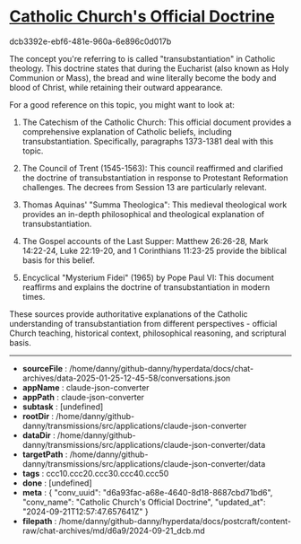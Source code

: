 # [Catholic Church's Official Doctrine](https://claude.ai/chat/d6a93fac-a68e-4640-8d18-8687cbd71bd6)

dcb3392e-ebf6-481e-960a-6e896c0d017b

 The concept you're referring to is called "transubstantiation" in Catholic theology. This doctrine states that during the Eucharist (also known as Holy Communion or Mass), the bread and wine literally become the body and blood of Christ, while retaining their outward appearance.

For a good reference on this topic, you might want to look at:

1. The Catechism of the Catholic Church: This official document provides a comprehensive explanation of Catholic beliefs, including transubstantiation. Specifically, paragraphs 1373-1381 deal with this topic.

2. The Council of Trent (1545-1563): This council reaffirmed and clarified the doctrine of transubstantiation in response to Protestant Reformation challenges. The decrees from Session 13 are particularly relevant.

3. Thomas Aquinas' "Summa Theologica": This medieval theological work provides an in-depth philosophical and theological explanation of transubstantiation.

4. The Gospel accounts of the Last Supper: Matthew 26:26-28, Mark 14:22-24, Luke 22:19-20, and 1 Corinthians 11:23-25 provide the biblical basis for this belief.

5. Encyclical "Mysterium Fidei" (1965) by Pope Paul VI: This document reaffirms and explains the doctrine of transubstantiation in modern times.

These sources provide authoritative explanations of the Catholic understanding of transubstantiation from different perspectives - official Church teaching, historical context, philosophical reasoning, and scriptural basis.

---

* **sourceFile** : /home/danny/github-danny/hyperdata/docs/chat-archives/data-2025-01-25-12-45-58/conversations.json
* **appName** : claude-json-converter
* **appPath** : claude-json-converter
* **subtask** : [undefined]
* **rootDir** : /home/danny/github-danny/transmissions/src/applications/claude-json-converter
* **dataDir** : /home/danny/github-danny/transmissions/src/applications/claude-json-converter/data
* **targetPath** : /home/danny/github-danny/transmissions/src/applications/claude-json-converter/data
* **tags** : ccc10.ccc20.ccc30.ccc40.ccc50
* **done** : [undefined]
* **meta** : {
  "conv_uuid": "d6a93fac-a68e-4640-8d18-8687cbd71bd6",
  "conv_name": "Catholic Church's Official Doctrine",
  "updated_at": "2024-09-21T12:57:47.657641Z"
}
* **filepath** : /home/danny/github-danny/hyperdata/docs/postcraft/content-raw/chat-archives/md/d6a9/2024-09-21_dcb.md